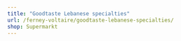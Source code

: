 ```yaml
---
title: "Goodtaste Lebanese specialties"
url: /ferney-voltaire/goodtaste-lebanese-specialties/
shop: Supermarkt
---
```

